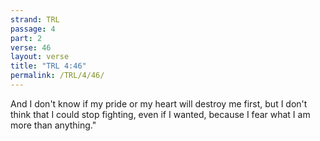 ```yaml
---
strand: TRL
passage: 4
part: 2
verse: 46
layout: verse
title: "TRL 4:46"
permalink: /TRL/4/46/
---
```

And I don't know if my pride or my heart will destroy me first, but I don't think that I could stop fighting, even if I wanted, because I fear what I am more than anything."
